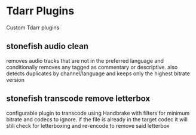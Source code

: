 # Tdarr Plugins
Custom Tdarr plugins 

## stonefish audio clean
removes audio tracks that are not in the preferred language and conditionally removes any tagged as commentary or descriptive. also detects duplicates by channel/language and keeps only the highest bitrate version

## stonefish transcode remove letterbox
configurable plugin to transcode using Handbrake with filters for minimum bitrate and codecs to ignore. if the file is already in the target codec it will still check for letterboxing and re-encode to remove said letterbox

